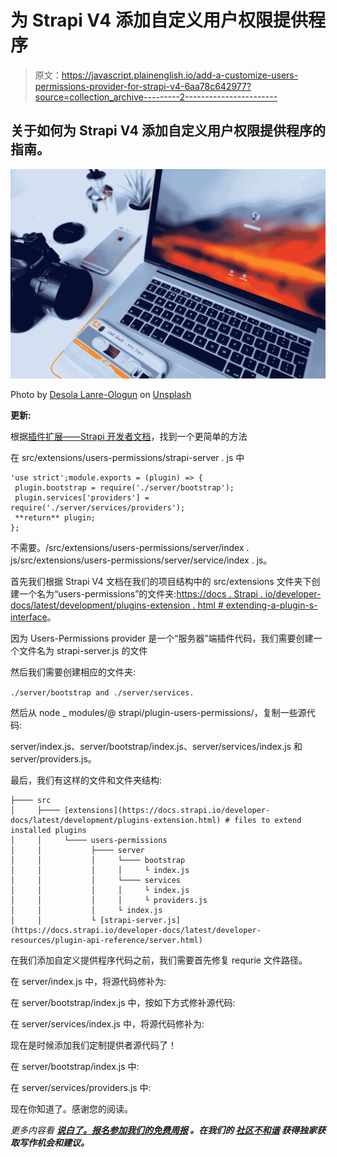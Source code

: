 # 为 Strapi V4 添加自定义用户权限提供程序

> 原文：<https://javascript.plainenglish.io/add-a-customize-users-permissions-provider-for-strapi-v4-6aa78c642977?source=collection_archive---------2----------------------->

## 关于如何为 Strapi V4 添加自定义用户权限提供程序的指南。

![](img/594225392bf810fe6a5a52a42dc77028.png)

Photo by [Desola Lanre-Ologun](https://unsplash.com/@desola?utm_source=medium&utm_medium=referral) on [Unsplash](https://unsplash.com?utm_source=medium&utm_medium=referral)

**更新:**

根据[插件扩展——Strapi 开发者文档](https://docs.strapi.io/developer-docs/latest/development/plugins-extension.html#within-the-extensions-folder)，找到一个更简单的方法

在 src/extensions/users-permissions/strapi-server . js 中

```
'use strict';module.exports = (plugin) => {
 plugin.bootstrap = require('./server/bootstrap');
 plugin.services['providers'] = require('./server/services/providers');
 **return** plugin;
};
```

不需要。/src/extensions/users-permissions/server/index . js/src/extensions/users-permissions/server/service/index . js。

首先我们根据 Strapi V4 文档在我们的项目结构中的 src/extensions 文件夹下创建一个名为“users-permissions”的文件夹:[https://docs . Strapi . io/developer-docs/latest/development/plugins-extension . html # extending-a-plugin-s-interface](https://docs.strapi.io/developer-docs/latest/development/plugins-extension.html#extending-a-plugin-s-interface)。

因为 Users-Permissions provider 是一个“服务器”端插件代码，我们需要创建一个文件名为 strapi-server.js 的文件

然后我们需要创建相应的文件夹:

`./server/bootstrap and ./server/services.`

然后从 node _ modules/@ strapi/plugin-users-permissions/，复制一些源代码:

server/index.js、server/bootstrap/index.js、server/services/index.js 和 server/providers.js。

最后，我们有这样的文件和文件夹结构:

```
├──── src
│     ├──── [extensions](https://docs.strapi.io/developer-docs/latest/development/plugins-extension.html) # files to extend installed plugins
│     │     └──── users-permissions
│     │           ├──── server
│     │           │     └──── bootstrap
│     │           │     │     └ index.js 
│     │           │     └──── services
│     │           │     │     └ index.js
│     │           │     │     └ providers.js
│     │           │     └ index.js  
│     │           └ [strapi-server.js](https://docs.strapi.io/developer-docs/latest/developer-resources/plugin-api-reference/server.html)
```

在我们添加自定义提供程序代码之前，我们需要首先修复 requrie 文件路径。

在 server/index.js 中，将源代码修补为:

在 server/bootstrap/index.js 中，按如下方式修补源代码:

在 server/services/index.js 中，将源代码修补为:

现在是时候添加我们定制提供者源代码了！

在 server/bootstrap/index.js 中:

在 server/services/providers.js 中:

现在你知道了。感谢您的阅读。

*更多内容看* [***说白了。报名参加我们的***](http://plainenglish.io/)***[***免费周报***](http://newsletter.plainenglish.io/) *。在我们的* [***社区不和谐***](https://discord.gg/GtDtUAvyhW) *获得独家获取写作机会和建议。****